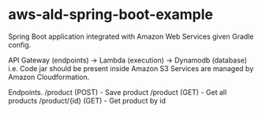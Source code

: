# aws-ald-spring-boot-example
Spring Boot application integrated with Amazon Web Services given Gradle config.

API Gateway (endpoints) -> Lambda (execution) -> Dynamodb (database)
i.e.
Code jar should be present inside Amazon S3
Services are managed by Amazon Cloudformation.

Endpoints.
/product (POST) - Save product
/product (GET) - Get all products
/product/{id} (GET) - Get product by id
